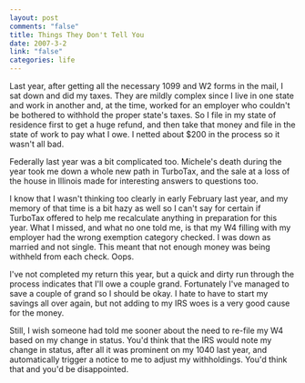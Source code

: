 ```yaml
--- 
layout: post
comments: "false"
title: Things They Don't Tell You
date: 2007-3-2
link: "false"
categories: life
---
```

Last year, after getting all the necessary 1099 and W2 forms in the mail, I sat down and did my taxes. They are mildly complex since I live in one state and work in another and, at the time, worked for an employer who couldn't be bothered to withhold the proper state's taxes. So I file in my state of residence first to get a huge refund, and then take that money and file in the state of work to pay what I owe. I netted about $200 in the process so it wasn't all bad.

Federally last year was a bit complicated too. Michele's death during the year took me down a whole new path in TurboTax, and the sale at a loss of the house in Illinois made for interesting answers to questions too.

I know that I wasn't thinking too clearly in early February last year, and my memory of that time is a bit hazy as well so I can't say for certain if TurboTax offered to help me recalculate anything in preparation for this year. What I missed, and what no one told me, is that my W4 filling with my employer had the wrong exemption category checked. I was down as married and not single. This meant that not enough money was being withheld from each check. Oops.

I've not completed my return this year, but a quick and dirty run through the process indicates that I'll owe a couple grand. Fortunately I've managed to save a couple of grand so I should be okay. I hate to have to start my savings all over again, but not adding to my IRS woes is a very good cause for the money.

Still, I wish someone had told me sooner about the need to re-file my W4 based on my change in status. You'd think that the IRS would note my change in status, after all it was prominent on my 1040 last year, and automatically trigger a notice to me to adjust my withholdings. You'd think that and you'd be disappointed.
